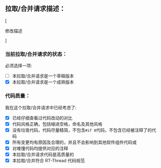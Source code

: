 ## 拉取/合并请求描述：

[

修改描述

]

### 当前拉取/合并请求的状态：

必须选择一项:

- [ ] 本拉取/合并请求是一个草稿版本
- [x] 本拉取/合并请求是一个成熟版本

### 代码质量：

我在这个拉取/合并请求中已经考虑了:

- [x] 已经仔细查看过代码改动的对比
- [x] 代码风格正确，包括缩进空格，命名及其他风格
- [x] 没有垃圾代码，代码尽量精简，不包含`#if 0`代码，不包含已经被注释了的代码
- [x] 所有变更均有原因及合理的，并且不会影响到其他软件组件代码或
- [x] 对难懂代码均提供对应的注释
- [x] 本拉取/合并请求代码是高质量的
- [x] 本拉取/合并符合 RT-Thread 代码规范
